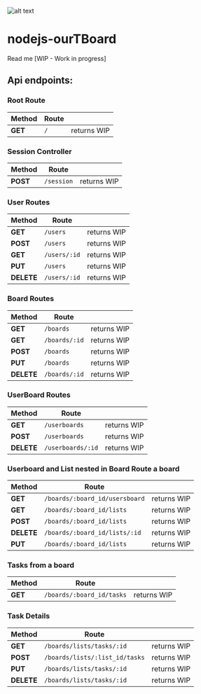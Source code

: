 ![alt text](https://image.flaticon.com/icons/png/128/919/919825.png 'Logo Node')

# nodejs-ourTBoard

Read me [WIP - Work in progress]

## Api endpoints:

### Root Route

| Method  | Route |             |
| ------- | ----- | ----------- |
| **GET** | `/`   | returns WIP |

### Session Controller

| Method   | Route      |             |
| -------- | ---------- | ----------- |
| **POST** | `/session` | returns WIP |

### User Routes

| Method     | Route        |             |
| ---------- | ------------ | ----------- |
| **GET**    | `/users`     | returns WIP |
| **POST**   | `/users`     | returns WIP |
| **GET**    | `/users/:id` | returns WIP |
| **PUT**    | `/users`     | returns WIP |
| **DELETE** | `/users/:id` | returns WIP |

### Board Routes

| Method     | Route         |             |
| ---------- | ------------- | ----------- |
| **GET**    | `/boards`     | returns WIP |
| **GET**    | `/boards/:id` | returns WIP |
| **POST**   | `/boards`     | returns WIP |
| **PUT**    | `/boards`     | returns WIP |
| **DELETE** | `/boards/:id` | returns WIP |

### UserBoard Routes

| Method     | Route             |             |
| ---------- | ----------------- | ----------- |
| **GET**    | `/userboards`     | returns WIP |
| **POST**   | `/userboards`     | returns WIP |
| **DELETE** | `/userboards/:id` | returns WIP |

### Userboard and List nested in Board Route a board

| Method     | Route                          |             |
| ---------- | ------------------------------ | ----------- |
| **GET**    | `/boards/:board_id/usersboard` | returns WIP |
| **GET**    | `/boards/:board_id/lists`      | returns WIP |
| **POST**   | `/boards/:board_id/lists`      | returns WIP |
| **DELETE** | `/boards/:board_id/lists/:id`  | returns WIP |
| **PUT**    | `/boards/:board_id/lists`      | returns WIP |

### Tasks from a board

| Method  | Route                     |             |
| ------- | ------------------------- | ----------- |
| **GET** | `/boards/:board_id/tasks` | returns WIP |

### Task Details

| Method     | Route                          |             |
| ---------- | ------------------------------ | ----------- |
| **GET**    | `/boards/lists/tasks/:id`      | returns WIP |
| **POST**   | `/boards/lists/:list_id/tasks` | returns WIP |
| **PUT**    | `/boards/lists/tasks/:id`      | returns WIP |
| **DELETE** | `/boards/lists/tasks/:id`      | returns WIP |
